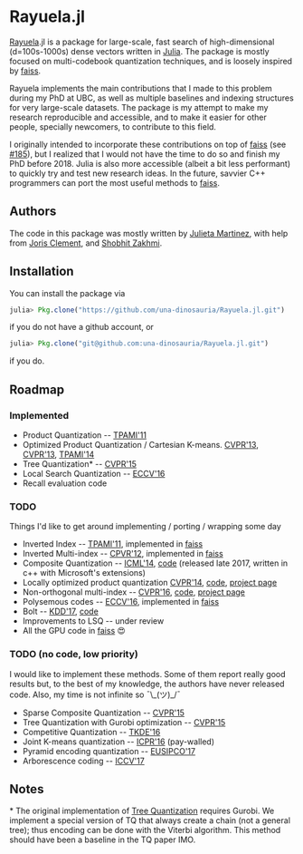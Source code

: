 # Rayuela.jl

[Rayuela](https://en.wikipedia.org/wiki/Hopscotch#Rayuela).jl is a package for
large-scale, fast search of high-dimensional (d=100s-1000s) dense vectors
written in [Julia](https://github.com/JuliaLang/julia).
The package is mostly focused on multi-codebook quantization techniques, and is
loosely inspired by [faiss](https://github.com/facebookresearch/faiss).

Rayuela implements the main contributions that I made to this problem during my
PhD at UBC, as well as multiple baselines and indexing structures for very
large-scale datasets. The package is my attempt to make my research reproducible
and accessible, and to make it easier for other people, specially newcomers, to
contribute to this field.

I originally intended to incorporate these contributions on top of [faiss](https://github.com/facebookresearch/faiss)
(see [#185](https://github.com/facebookresearch/faiss/issues/185)), but I realized that
I would not have the time to do so and finish my PhD before 2018. Julia is also
more accessible (albeit a bit less performant) to quickly try and test new
research ideas. In the future, savvier C++ programmers can port the most useful methods to [faiss](https://github.com/facebookresearch/faiss).

## Authors

The code in this package was mostly written by
[Julieta Martinez](https://github.com/una-dinosauria/), with help from
[Joris Clement](https://github.com/flyingdutchman23), and
[Shobhit Zakhmi](https://github.com/Shobhit31).

## Installation

You can install the package via

```julia
julia> Pkg.clone("https://github.com/una-dinosauria/Rayuela.jl.git")
```

if you do not have a github account, or

```julia
julia> Pkg.clone("git@github.com:una-dinosauria/Rayuela.jl.git")
```

if you do.

## Roadmap

### Implemented
- Product Quantization -- [TPAMI'11](https://hal.archives-ouvertes.fr/file/index/docid/514462/filename/paper_hal.pdf)
- Optimized Product Quantization / Cartesian K-means. [CVPR'13](http://www.cv-foundation.org/openaccess/content_cvpr_2013/papers/Norouzi_Cartesian_K-Means_2013_CVPR_paper.pdf), [CVPR'13](http://www.cv-foundation.org/openaccess/content_cvpr_2013/papers/Ge_Optimized_Product_Quantization_2013_CVPR_paper.pdf), [TPAMI'14](https://www.microsoft.com/en-us/research/wp-content/uploads/2013/11/pami13opq.pdf)
- Tree Quantization* -- [CVPR'15](http://www.cv-foundation.org/openaccess/content_cvpr_2015/papers/Babenko_Tree_Quantization_for_2015_CVPR_paper.pdf)
- Local Search Quantization -- [ECCV'16](https://www.cs.ubc.ca/~julm/papers/eccv16.pdf)
- Recall evaluation code

### TODO
Things I'd like to get around implementing / porting / wrapping some day
- Inverted Index -- [TPAMI'11](https://hal.archives-ouvertes.fr/file/index/docid/514462/filename/paper_hal.pdf), implemented in [faiss](https://github.com/facebookresearch/faiss)
- Inverted Multi-index -- [CPVR'12](https://pdfs.semanticscholar.org/5bfb/5a42483e9b7051fab5e972a3b4627a8d6a76.pdf), implemented in [faiss](https://github.com/facebookresearch/faiss)
- Composite Quantization -- [ICML'14](https://pdfs.semanticscholar.org/eb18/329fe6466f36b0dbacd00e405c8f8618e1cf.pdf), [code](https://github.com/hellozting/CompositeQuantization) (released late 2017, written in c++ with Microsoft's extensions)
- Locally optimized product quantization [CVPR'14](http://image.ntua.gr/iva/files/lopq.pdf), [code](https://github.com/yahoo/lopq), [project page](http://image.ntua.gr/iva/research/lopq/)
- Non-orthogonal multi-index --
 [CVPR'16](http://www.cv-foundation.org/openaccess/content_cvpr_2016/papers/Babenko_Efficient_Indexing_of_CVPR_2016_paper.pdf), [code](https://github.com/arbabenko/GNOIMI), [project page](http://sites.skoltech.ru/compvision/noimi/)
- Polysemous codes -- [ECCV'16](https://arxiv.org/pdf/1609.01882.pdf), implemented in [faiss](https://github.com/facebookresearch/faiss)
- Bolt -- [KDD'17](https://pdfs.semanticscholar.org/edae/41dc0b511cd0455388c9fd0720a086078cc6.pdf), [code](https://github.com/dblalock/bolt)
- Improvements to LSQ -- under review
- All the GPU code in [faiss](https://github.com/facebookresearch/faiss/tree/master/gpu) :heart_eyes:

### TODO (no code, low priority)
I would like to implement these methods. Some of them report really good results but, to the best of my knowledge, the authors have never released code. Also, my time is not infinite so ¯\\\_(ツ)\_/¯

- Sparse Composite Quantization -- [CVPR'15](http://www.cv-foundation.org/openaccess/content_cvpr_2015/papers/Zhang_Sparse_Composite_Quantization_2015_CVPR_paper.pdf)
- Tree Quantization with Gurobi optimization -- [CVPR'15](http://www.cv-foundation.org/openaccess/content_cvpr_2015/papers/Babenko_Tree_Quantization_for_2015_CVPR_paper.pdf)
- Competitive Quantization -- [TKDE'16](https://www.researchgate.net/profile/Serkan_Kiranyaz/publication/306046688_Competitive_Quantization_for_Approximate_Nearest_Neighbor_Search/links/57bd58bb08ae6c703bc64909.pdf)
- Joint K-means quantization -- [ICPR'16](http://ieeexplore.ieee.org/document/7900200/#full-text-section) (pay-walled)
- Pyramid encoding quantization -- [EUSIPCO'17](http://www.eurasip.org/Proceedings/Eusipco/Eusipco2017/papers/1570339946.pdf)
- Arborescence coding -- [ICCV'17](http://sites.skoltech.ru/app/data/uploads/sites/25/2017/08/AnnArbor_ICCV17.pdf)

## Notes
\* The original implementation of [Tree Quantization](http://www.cv-foundation.org/openaccess/content_cvpr_2015/papers/Babenko_Tree_Quantization_for_2015_CVPR_paper.pdf)
requires Gurobi. We implement a special version of TQ that always create a chain
(not a general tree); thus encoding can be done with the Viterbi algorithm.
This method should have been a baseline in the TQ paper IMO.
